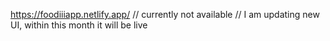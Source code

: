 https://foodiiiapp.netlify.app/    // currently not available
// I am updating new UI, within this month it will be live
